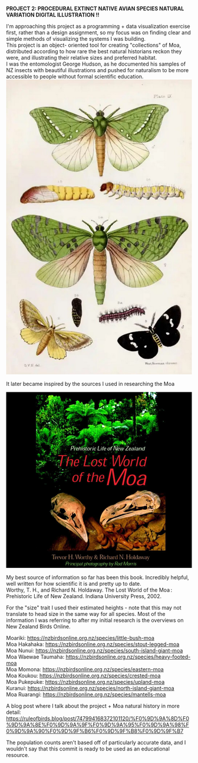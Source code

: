 **PROJECT 2: PROCEDURAL EXTINCT NATIVE AVIAN SPECIES NATURAL VARIATION DIGITAL ILLUSTRATION !!**

I'm approaching this project as a programming + data visualization exercise first, rather than a design assignment, so my focus was on finding clear and simple methods of visualizing the systems I was building. <br>
This project is an object- oriented tool for creating "collections" of Moa, distributed according to how rare the best natural historians reckon they were, and illustrating their relative sizes and preferred habitat. <br>
I was the entomologist George Hudson, as he documented his samples of NZ insects with beautiful illustrations and pushed for naturalism to be more accessible to people without formal scientific education. <br>
 ![George Hudson](readme_assets\hudson.jpg)

It later became inspired by the sources I used in researching the Moa <br>

 ![Lost World of the moa](readme_assets\lostworld.png)

My best source of information so far has been this book. Incredibly helpful, well written for how scientific it is and pretty up to date.<br>
Worthy, T. H., and Richard N. Holdaway. The Lost World of the Moa : Prehistoric Life of New Zealand. Indiana University Press, 2002.

For the "size" trait I used their estimated heights - note that this may not translate to head size in the same way for all species.
Most of the information I was referring to after my initial research is the overviews on New Zealand Birds Online.

Moariki:      https://nzbirdsonline.org.nz/species/little-bush-moa <br>
Moa Hakahaka: https://nzbirdsonline.org.nz/species/stout-legged-moa <br>
Moa Nunui:    https://nzbirdsonline.org.nz/species/south-island-giant-moa <br>
Moa Waewae Taumaha: https://nzbirdsonline.org.nz/species/heavy-footed-moa <br>
Moa Momona:         https://nzbirdsonline.org.nz/species/eastern-moa <br>
Moa Koukou:         https://nzbirdsonline.org.nz/species/crested-moa <br>
Moa Pukepuke: https://nzbirdsonline.org.nz/species/upland-moa <br>
Kuranui:      https://nzbirdsonline.org.nz/species/north-island-giant-moa <br>
Moa Ruarangi: https://nzbirdsonline.org.nz/species/mantells-moa <br>


A blog post where I talk about the project + Moa natural history in more detail:
https://ruleofbirds.blog/post/747994168372101120/%F0%9D%9A%8D%F0%9D%9A%8E%F0%9D%9A%9F%F0%9D%9A%95%F0%9D%9A%98%F0%9D%9A%90%F0%9D%9F%B6%F0%9D%9F%B8%F0%9D%9F%B7

The population counts aren't based off of particularly accurate data, and I wouldn't say that this commit is ready to be used as an educational resource.





